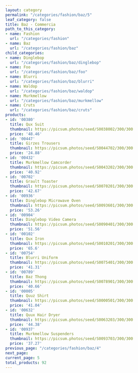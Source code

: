 ```yaml
---
layout: category
permalink: "/categories/fashion/baz/5"
leaf_category: false
title: Baz - Commercia
path_to_this_category:
- name: Fashion
  url: "/categories/fashion"
- name: Baz
  url: "/categories/fashion/baz"
child_categories:
- name: Dinglebop
  url: "/categories/fashion/baz/dinglebop"
- name: Foo
  url: "/categories/fashion/baz/foo"
- name: Blurri
  url: "/categories/fashion/baz/blurri"
- name: Waldop
  url: "/categories/fashion/baz/waldop"
- name: Murkmellow
  url: "/categories/fashion/baz/murkmellow"
- name: Cruts
  url: "/categories/fashion/baz/cruts"
products:
- id: '00380'
  title: Qux Suit
  thumbnail: https://picsum.photos/seed/S0038002/300/300
  price: '48.46'
- id: '00447'
  title: Girzes Trousers
  thumbnail: https://picsum.photos/seed/S0044702/300/300
  price: '24.88'
- id: '00432'
  title: Murkmellow Camcorder
  thumbnail: https://picsum.photos/seed/S0043202/300/300
  price: '40.92'
- id: '00702'
  title: Grault Toaster
  thumbnail: https://picsum.photos/seed/S0070201/300/300
  price: '42.67'
- id: '00936'
  title: Dinglebop Microwave Oven
  thumbnail: https://picsum.photos/seed/S0093601/300/300
  price: '53.26'
- id: '00904'
  title: Dinglebop Video Camera
  thumbnail: https://picsum.photos/seed/S0090401/300/300
  price: '51.56'
- id: '00102'
  title: Qux Iron
  thumbnail: https://picsum.photos/seed/S0010201/300/300
  price: '65.6'
- id: '00754'
  title: Blurri Uniform
  thumbnail: https://picsum.photos/seed/S0075401/300/300
  price: '41.31'
- id: '00789'
  title: Baz Thong
  thumbnail: https://picsum.photos/seed/S0078901/300/300
  price: '40.66'
- id: '00005'
  title: Quuz Shirt
  thumbnail: https://picsum.photos/seed/S0000501/300/300
  price: '41.04'
- id: '00632'
  title: Quux Hair Dryer
  thumbnail: https://picsum.photos/seed/S0063203/300/300
  price: '44.38'
- id: '00937'
  title: Murkmellow Suspenders
  thumbnail: https://picsum.photos/seed/S0093703/300/300
  price: '37.27'
previous_page: "/categories/fashion/baz/4"
next_page: 
current_page: 5
total_products: 92
---
```

